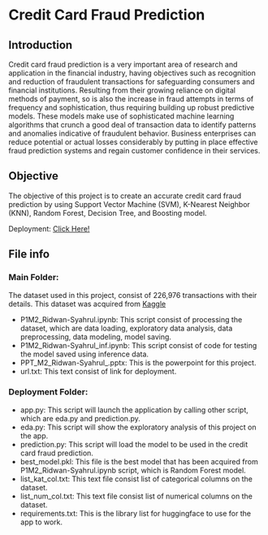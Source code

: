 # Credit Card Fraud Prediction

## Introduction
Credit card fraud prediction is a very important area of research and application in the financial industry, having objectives such as recognition and reduction of fraudulent transactions for safeguarding consumers and financial institutions. Resulting from their growing reliance on digital methods of payment, so is also the increase in fraud attempts in terms of frequency and sophistication, thus requiring building up robust predictive models. These models make use of sophisticated machine learning algorithms that crunch a good deal of transaction data to identify patterns and anomalies indicative of fraudulent behavior. Business enterprises can reduce potential or actual losses considerably by putting in place effective fraud prediction systems and regain customer confidence in their services.

## Objective
The objective of this project is to create an accurate credit card fraud prediction by using Support Vector Machine (SVM), K-Nearest Neighbor (KNN), Random Forest, Decision Tree, and Boosting model.

Deployment: [Click Here!](https://huggingface.co/spaces/RidwanMS/Prediksi_Credit_Card_Fraud)

## File info
### Main Folder:
The dataset used in this project, consist of 226,976 transactions with their details. This dataset was acquired from [Kaggle](https://www.kaggle.com/datasets/kelvinkelue/credit-card-fraud-prediction?resource=download)
- P1M2_Ridwan-Syahrul.ipynb: This script consist of processing the dataset, which are data loading, exploratory data analysis, data preprocessing, data modeling, model saving.
- P1M2_Ridwan-Syahrul_inf.ipynb: This script consist of code for testing the model saved using inference data.
- PPT_M2_Ridwan-Syahrul_.pptx: This is the powerpoint for this project.
- url.txt: This text consist of link for deployment.
  
### Deployment Folder:
- app.py: This script will launch the application by calling other script, which are eda.py and prediction.py.
- eda.py: This script will show the exploratory analysis of this project on the app.
- prediction.py: This script will load the model to be used in the credit card fraud prediction.
- best_model.pkl: This file is the best model that has been acquired from P1M2_Ridwan-Syahrul.ipynb script, which is Random Forest model.
- list_kat_col.txt: This text file consist list of categorical columns on the dataset.
- list_num_col.txt: This text file consist list of numerical columns on the dataset.
- requirements.txt: This is the library list for huggingface to use for the app to work.
